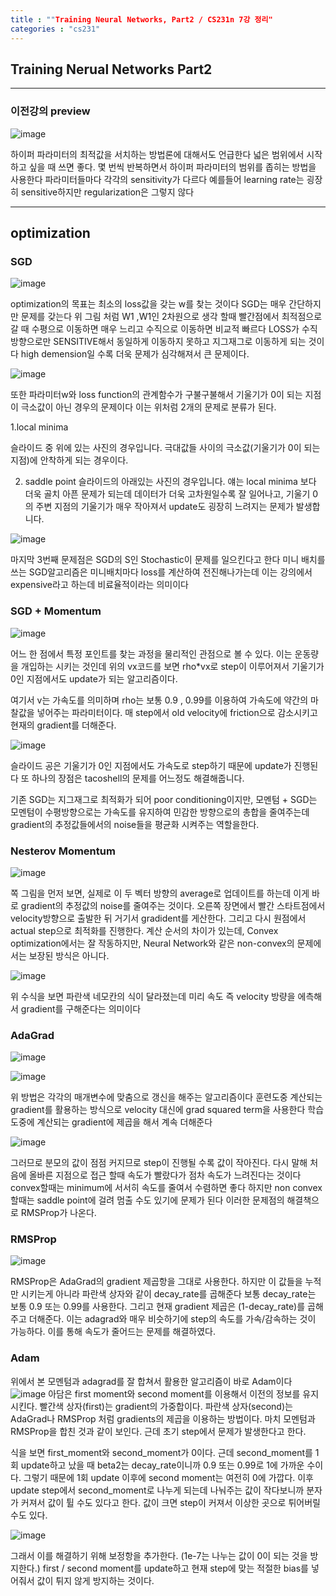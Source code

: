 ```yaml
---
title : ""Training Neural Networks, Part2 / CS231n 7강 정리"
categories : "cs231"
---
```


## Training Nerual Networks Part2

----

### 이전강의 preview

![image](https://user-images.githubusercontent.com/65720894/127647448-1194637b-4dd0-49a4-b16f-ba61300e5529.png)

하이퍼 파라미터의 최적값을 서치하는 방법론에 대해서도 언급한다 넓은 범위에서 시작하고 싶을 때 쓰면 좋다. 몇 번씩 반복하면서 하이퍼 파라미터의
범위를 좁히는 방법을 사용한다 파라미터들마다 각각의 sensitivity가 다르다 예를들어 learning rate는 굉장히 sensitive하지만
regularization은 그렇지 않다  


----

## optimization

### SGD

![image](https://user-images.githubusercontent.com/65720894/127647709-ee66a885-6bb3-46e8-9f2a-938573158d67.png)

optimization의 목표는 최소의 loss값을 갖는 w를 찾는 것이다 SGD는 매우 간단하지만 문제를 갖는다 위 그림 처럼 W1 ,W1인 2차원으로 생각
할때 빨간점에서 최적점으로 갈 때 수평으로 이동하면 매우 느리고 수직으로 이동하면 비교적 빠르다 LOSS가 수직 방향으로만 SENSITIVE해서 동일하게 
이동하지 못하고 지그재그로 이동하게 되는 것이다 high demension일 수록 더욱 문제가 심각해져서 큰 문제이다.

![image](https://user-images.githubusercontent.com/65720894/127648313-502412d5-71be-4b4e-8f70-2673f0ec485e.png)

또한 파라미터w와 loss function의 관계함수가 구불구불해서 기울기가 0이 되는 지점이 극소값이 아닌 경우의 문제이다 이는 위처럼 2개의 문제로 
분류가 된다.

1.local minima

슬라이드 중 위에 있는 사진의 경우입니다. 극대값들 사이의 극소값(기울기가 0이 되는 지점)에 안착하게 되는 경우이다.

2. saddle point
슬라이드의 아래있는 사진의 경우입니다. 얘는 local minima 보다 더욱 골치 아픈 문제가 되는데 데이터가 더욱 고차원일수록 잘 일어나고, 기울기 0의 주변 지점의 기울기가 매우 작아져서 update도 굉장히 느려지는 문제가 발생합니다.

![image](https://user-images.githubusercontent.com/65720894/127648496-a431956e-d5d6-470e-9dfd-fbedea736a52.png)

마지막 3번째 문제점은 SGD의 S인 Stochastic이 문제를 일으킨다고 한다 미니 배치를 쓰는 SGD알고리즘은 미니배치마다 loss를 계산하여 전진해나가는데
이는 강의에서 expensive라고 하는데 비료율적이라는 의미이다 


### SGD + Momentum

![image](https://user-images.githubusercontent.com/65720894/127649154-b519c014-01e0-42f1-84bd-4b149b9472a7.png)

어느 한 점에서 특정 포인트를 찾는 과정을 물리적인 관점으로 볼 수 있다. 이는 운동량을 개입하는 시키는 것인데 위의 vx코드를 보면 rho*vx로 
step이 이루어져서 기울기가 0인 지점에서도 update가 되는 알고리즘이다.

여기서 v는 가속도를 의미하며 rho는 보통 0.9 , 0.99를 이용하여 가속도에 약간의 마찰값을 넣어주는 파라미터이다.
매 step에서 old velocity에 friction으로 감소시키고 현재의 gradient를 더해준다.

![image](https://user-images.githubusercontent.com/65720894/127649413-fe411670-1925-4203-9a8a-33052ab56c01.png)

슬라이드 공은 기울기가 0인 지점에서도 가속도로 step하기 때문에 update가 진행된다 또 하나의 장점은 tacoshell의 문제를 어느정도 해결해줍니다.

기존 SGD는 지그재그로 최적화가 되어 poor conditioning이지만, 모멘텀 + SGD는 모멘텀이 수평방향으로는 가속도를 유지하여 민감한 방향으로의 총합을 줄여주는데 gradient의 추정값들에서의 noise들을 평균화 시켜주는 역할을한다.


### Nesterov Momentum 

![image](https://user-images.githubusercontent.com/65720894/127649539-03ceecc3-dacb-4a5e-9132-1cd3129eff37.png)

쪽 그림을 먼저 보면, 실제로 이 두 벡터 방향의 average로 업데이트를 하는데 이게 바로 gradient의 추정값의 noise를 줄여주는 것이다.
오른쪽 장면에서 빨간 스타트점에서 velocity방향으로 출발한 뒤 거기서 gradident를 게산한다. 
그리고 다시 원점에서 actual step으로 최적화를 진행한다. 계산 순서의 차이가 있는데, Convex optimization에서는 잘 작동하지만, Neural Network와 같은 non-convex의 문제에서는 보장된 방식은 아니다.

![image](https://user-images.githubusercontent.com/65720894/127741196-68ef0d1c-3dc1-4e31-b5f6-8f3c58a5cd08.png)

위 수식을 보면 파란색 네모칸의 식이 달라졌는데 미리 속도 즉 velocity 방량을 에측해서 gradient를 구해준다는 의미이다 

### AdaGrad

![image](https://user-images.githubusercontent.com/65720894/127741226-8f202b8d-3cde-4538-8dfc-cd547c282fd3.png)

![image](https://user-images.githubusercontent.com/65720894/127741231-368c90d2-1884-48b7-b592-018e38deb022.png)

위 방법은 각각의 매개변수에 맞춤으로 갱신을 해주는 알고리즘이다 훈련도중 계산되는 gradient를 활용하는 방식으로 velocity 대신에 
grad squared term을 사용한다 학습도중에 계산되는 gradient에 제곱을 해서 계속 더해준다 

![image](https://user-images.githubusercontent.com/65720894/127741262-806e990b-ca06-4b15-a9f1-b19effea3637.png)


그러므로 분모의 값이 점점 커지므로 step이 진행될 수록 값이 작아진다. 다시 말해 처음에 올바른 지점으로 접근 할때 속도가 빨랐다가 
점차 속도가 느려진다는 것이다  convex할때는 minimum에 서서히 속도를 줄여서 수렴하면 좋다 하지만 non convex할때는 
saddle point에 걸려 멈출 수도 있기에 문제가 된다 이러한 문제점의 해결책으로 RMSProp가 나온다.

### RMSProp

![image](https://user-images.githubusercontent.com/65720894/127741300-c1e935f9-9c66-459e-bb46-8e939caea6ba.png)

RMSProp은 AdaGrad의 gradient 제곱항을 그대로 사용한다.
하지만 이 값들을 누적만 시키는게 아니라 파란색 상자와 같이 decay_rate를 곱해준다
보통 decay_rate는 보통 0.9 또는 0.99를 사용한다.
그리고 현재 gradient 제곱은 (1-decay_rate)를 곱해주고 더해준다.
이는 adagrad와 매우 비슷하기에 step의 속도를 가속/감속하는 것이 가능하다. 이를 통해 속도가 줄어드는 문제를 해결하였다.

### Adam

위에서 본 모멘텀과 adagrad를 잘 합쳐서 활용한 알고리즘이 바로 Adam이다 
![image](https://user-images.githubusercontent.com/65720894/127741655-b09ebdfc-5c47-4864-934e-780cd532fb44.png)
아담은 first moment와 second moment를 이용해서 이전의 정보를 유지시킨다.
빨간색 상자(first)는 gradient의 가중합이다.
파란색 상자(second)는 AdaGrad나 RMSProp 처럼 gradients의 제곱을 이용하는 방법이다.
마치 모멘텀과 RMSProp을 합친 것과 같이 보인다.
근데 초기 step에서 문제가 발생한다고 한다.

식을 보면 first_moment와 second_moment가 0이다. 근데 second_moment를 1회 update하고 났을 때 beta2는 decay_rate이니까 0.9 또는 0.99로 1에 가까운 수이다. 그렇기 때문에 1회 update 이후에 second moment는 여전히 0에 가깝다. 이후 update step에서 second_moment로 나누게 되는데 나눠주는 값이 작다보니까 분자가 커져서 값이 튈 수도 있다고 한다. 값이 크면 step이 커져서 이상한 곳으로 튀어버릴 수도 있다.

![image](https://user-images.githubusercontent.com/65720894/127741697-3999bd87-406a-4fc9-b65b-d34b8d7505a3.png)

그래서 이를 해결하기 위해 보정항을 추가한다.
(1e-7는 나누는 값이 0이 되는 것을 방지한다.) 
first / second moment를 update하고 현재 step에 맞는 적절한 bias를 넣어줘서 값이 튀지 않게 방지하는 것이다.








